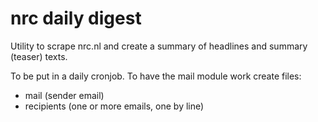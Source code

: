 # nrc daily digest

Utility to scrape nrc.nl and create a summary of headlines and summary (teaser) texts.

To be put in a daily cronjob. To have the mail module work create files:
- mail (sender email) 
- recipients (one or more emails, one by line)

